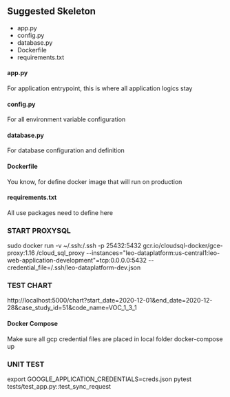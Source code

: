 ## Suggested Skeleton
- app.py
- config.py
- database.py
- Dockerfile
- requirements.txt

#### app.py
For application entrypoint, this is where all application logics stay

#### config.py
For all environment variable configuration

#### database.py
For database configuration and definition

#### Dockerfile
You know, for define docker image that will run on production

#### requirements.txt
All use packages need to define here

### START PROXYSQL
sudo docker run -v ~/.ssh:/.ssh -p 25432:5432 gcr.io/cloudsql-docker/gce-proxy:1.16 /cloud_sql_proxy --instances="leo-dataplatform:us-central1:leo-web-application-development"=tcp:0.0.0.0:5432 --credential_file=/.ssh/leo-dataplatform-dev.json

### TEST CHART
http://localhost:5000/chart?start_date=2020-12-01&end_date=2020-12-28&case_study_id=51&code_name=VOC_1_3_1

#### Docker Compose
Make sure all gcp credential files are placed in local folder
docker-compose up

### UNIT TEST
export GOOGLE_APPLICATION_CREDENTIALS=creds.json
pytest tests/test_app.py::test_sync_request
